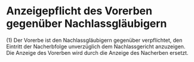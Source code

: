 # Anzeigepflicht des Vorerben gegenüber Nachlassgläubigern

(1) Der Vorerbe ist den Nachlassgläubigern gegenüber verpflichtet, den Eintritt der Nacherbfolge unverzüglich dem Nachlassgericht anzuzeigen. Die Anzeige des Vorerben wird durch die Anzeige des Nacherben ersetzt.